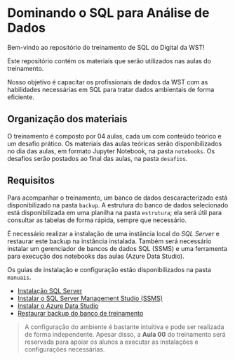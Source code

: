 # Dominando o SQL para Análise de Dados

Bem-vindo ao repositório do treinamento de SQL do Digital da WST!

Este repositório contém os materiais que serão utilizados nas aulas do treinamento.

Nosso objetivo é capacitar os  profissionais de dados da WST com as habilidades necessárias em SQL para tratar dados ambientais de forma eficiente.

## Organização dos materiais

O treinamento é composto por 04 aulas, cada um com conteúdo teórico e um desafio prático. Os materiais das aulas teóricas serão disponibilizados no dia das aulas, em formato Jupyter Notebook, na pasta `notebooks`. Os desafios serão postados ao final das aulas, na pasta `desafios`.

## Requisitos

Para acompanhar o treinamento, um banco de dados descaracterizado está disponibilizado na pasta `backup`. A estrutura do banco de dados selecionado está disponibilizada em uma planilha na pasta `estrutura`; ela será útil para consultar as tabelas de forma rápida, sempre que necessário.

É necessário realizar a instalação de uma instância local do *SQL Server* e restaurar este backup na instância instalada. Também será necessário instalar um gerenciador de bancos de dados SQL (SSMS) e uma ferramenta para execução dos notebooks das aulas (Azure Data Studio).

Os guias de instalação e configuração estão disponibilizados na pasta `manuais`. 

- [Instalação SQL Server](./manuais/instalacao_sql_server.md)
- [Instalar o SQL Server Management Studio (SSMS)](https://learn.microsoft.com/pt-br/sql/ssms/download-sql-server-management-studio-ssms?view=sql-server-ver16)
- [Instalar o Azure Data Studio](https://go.microsoft.com/fwlink/?linkid=2247827)
- [Restaurar backup do banco de treinamento](./manuais/backup_banco_de_dados.md)

> A configuração do ambiente é bastante intuitiva e pode ser realizada de forma independente. Apesar disso, a **Aula 00** do treinamento será reservada para apoiar os alunos a executar as instalações e configurações necessárias.
